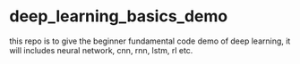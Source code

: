 # deep_learning_basics_demo
this repo is to give the beginner fundamental code demo of deep learning, it will includes neural network, cnn, rnn, lstm, rl etc.
